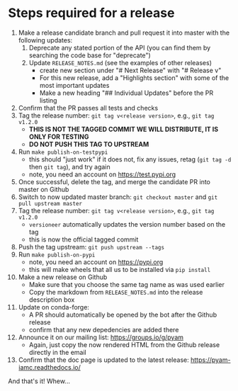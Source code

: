 
# Steps required for a release

1. Make a release candidate branch and pull request it into master with the following updates:
   1. Deprecate any stated portion of the API (you can find them by searching the code base for "deprecate")
   1. Update `RELEASE_NOTES.md` (see the examples of other releases)
	  - create new section under "# Next Release" with "# Release v<release version>"
	  - For this new release, add a "Highlights section" with some of the most important updates
      - Make a new heading "## Individual Updates" before the PR listing
  1. Confirm that the PR passes all tests and checks
  1. Tag the release number: `git tag v<release version>`, e.g., `git tag v1.2.0`
     - **THIS IS NOT THE TAGGED COMMIT WE WILL DISTRIBUTE, IT IS ONLY FOR TESTING**
	 - **DO NOT PUSH THIS TAG TO UPSTREAM**
  1. Run `make publish-on-testpypi`
     - this should "just work" if it does not, fix any issues, retag (`git tag
       -d` then `git tag`), and try again
	 - note, you need an account on https://test.pypi.org
  1. Once successful, delete the tag, and merge the candidate PR into master on Github
1. Switch to now updated master branch: `git checkout master` and `git pull upstream master`
1. Tag the release number: `git tag v<release version>`, e.g., `git tag v1.2.0`
   - `versioneer` automatically updates the version number based on the tag
   - this is now the official tagged commit
1. Push the tag upstream: `git push upstream --tags`
1. Run `make publish-on-pypi`
   - note, you need an account on https://pypi.org
   - this will make wheels that all us to be installed via `pip install`
1. Make a new release on Github
   - Make sure that you choose the same tag name as was used earlier
   - Copy the markdown from `RELEASE_NOTES.md` into the release description box
1. Update on conda-forge:
   - A PR should automatically be opened by the bot after the Github release
   - confirm that any new depedencies are added there
1. Announce it on our mailing list: https://groups.io/g/pyam
   - Again, just copy the now rendered HTML from the Github release directly in
     the email
1. Confirm that the doc page is updated to the latest release: https://pyam-iamc.readthedocs.io/

And that's it! Whew...

